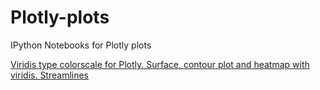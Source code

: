 # Plotly-plots
IPython Notebooks for Plotly plots


[Viridis type colorscale for Plotly. Surface, contour plot and heatmap with viridis. Streamlines](http://nbviewer.ipython.org/github/empet/Plotly-plots/blob/master/Viridis-colorscale.ipynb) 
